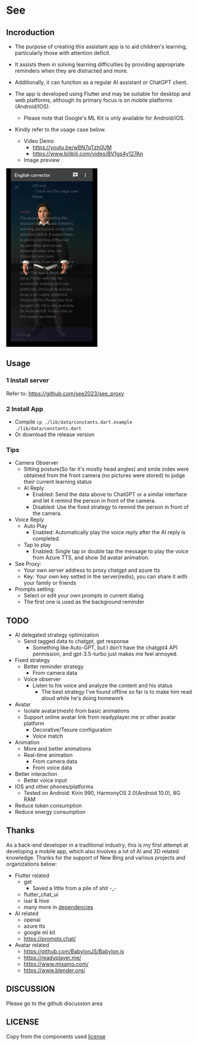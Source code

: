 # See
## Incroduction
- The purpose of creating this assistant app is to aid children's learning, particularly those with attention deficit. 
- It assists them in solving learning difficulties by providing appropriate reminders when they are distracted and more. 
- Additionally, it can function as a regular AI assistant or ChatGPT client. 
- The app is developed using Flutter and may be suitable for desktop and web platforms, although its primary focus is on mobile platforms (Android/IOS). 
	- Please note that Google's ML Kit is only available for Android/iOS. 
- Kindly refer to the usage case below.

	- Video Demo
		- https://youtu.be/wBN7qTzh0UM
		- https://www.bilibili.com/video/BV1gs4y127An
	- Image preview

<img src="./doc/info.jpeg"  height="480">




## Usage 

### 1 Install server

Refer to:
https://github.com/see2023/see_proxy

### 2 Install App

* Compile
`
cp ./lib/data/constants.dart.example ./lib/data/constants.dart
`
* Or download the release version


### Tips
- Camera Observer
	- Sitting posture(So far it's mostly head angles) and smile index were obtained from the front camera (no pictures were stored) to judge their current learning status
	- AI Reply
		- Enabled: Send the data above to ChatGPT or a similar interface and let it remind the person in front of the camera.
		- Disabled: Use the fixed strategy to remind the person in front of the camera.
- Voice Reply
	- Auto Play
		- Enabled: Automatically play the voice reply after the AI reply is completed.
	- Tap to play
		- Enabled: Single tap or double tap the message to play the voice from Azure TTS, and show 3d avatar animation.
- See Proxy:
	- Your own server address to proxy chatgpt and azure tts
	- Key: Your own key setted in the server(redis), you can share it with your family or friends
- Prompts setting:
	- Select or edit your own prompts in current dialog
	- The first one is used as the background reminder


## TODO
- AI delegated strategy optimization
	- Send tagged data to chatgpt, get response
		- Something like Auto-GPT, but I don’t have the chatgpt4 API permission, and gpt-3.5-turbo just makes me feel annoyed.
- Fixed strategy
	- Better reminder strategy
		- From camera data
	- Voice observer
		- Listen to his voice and analyze the content and his status
			- The best strategy I've found offline so far is to make him read aloud while he's doing homework
- Avatar
	- Isolate avatar(mesh) from basic animations
	- Support online avatar link from readyplayer.me or other avatar platform
		- Decorative/Texure configuration
		- Voice match
- Animation
	- More and better animations
	- Real-time animation
		- From camera data
		- From voice data
- Better interaction
	- Better voice input
- IOS and other phones/platforms
	- Tested on Android: Kirin 990, HarmonyOS 2.0(Android 10.0), 8G RAM
- Reduce token consumption
- Reduce energy consumption

## Thanks
As a back-end developer in a traditional industry, this is my first attempt at developing a mobile app, which also involves a lot of AI and 3D related knowledge. 
Thanks for the support of New Bing and various projects and organizations below:
- Flutter related
	- get
		- Saved a little from a pile of shit -_-
	- flutter_chat_ui
	- isar & hive
	- many more in [dependencies](./pubspec.yaml)
- AI related
	- openai
	- azure tts
	- google ml kit
	- https://prompts.chat/
- Avatar related
	- https://github.com/BabylonJS/Babylon.js
	- https://readyplayer.me/
	- https://www.mixamo.com/
	- https://www.blender.org/


## DISCUSSION
Please go to the github discussion area

## LICENSE
Copy from the components used [license](./LICENSE)
